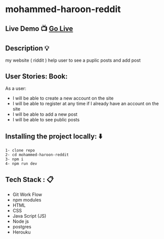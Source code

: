 # mohammed-haroon-reddit

## Live Demo :tv: [Go Live](https://mohammedharoonreddit.herokuapp.com/) 

## Description :bulb:
my website ( riddit ) help user to see a puplic posts and add post

## User Stories: Book:
As a user:
- I will be able to create a new account on the site
- I will be able to register at any time if I already have an account on the site
- I will be able to add a new post
- I will be able to see public posts


## Installing the project locally: :arrow_down:
```
1- clone repo 
2- cd mohammed-haroon-reddit
3- npm i 
4- npm run dev
```


## Tech Stack : :clipboard:
* Git Work Flow
* npm modules
* HTML
* CSS
* Java Script (JS)
* Node js
* postgres
* Herouku


